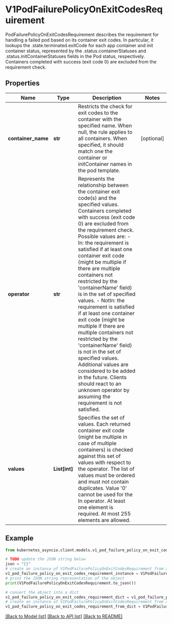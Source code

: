 # V1PodFailurePolicyOnExitCodesRequirement

PodFailurePolicyOnExitCodesRequirement describes the requirement for handling a failed pod based on its container exit codes. In particular, it lookups the .state.terminated.exitCode for each app container and init container status, represented by the .status.containerStatuses and .status.initContainerStatuses fields in the Pod status, respectively. Containers completed with success (exit code 0) are excluded from the requirement check.

## Properties

Name | Type | Description | Notes
------------ | ------------- | ------------- | -------------
**container_name** | **str** | Restricts the check for exit codes to the container with the specified name. When null, the rule applies to all containers. When specified, it should match one the container or initContainer names in the pod template. | [optional] 
**operator** | **str** | Represents the relationship between the container exit code(s) and the specified values. Containers completed with success (exit code 0) are excluded from the requirement check. Possible values are:  - In: the requirement is satisfied if at least one container exit code   (might be multiple if there are multiple containers not restricted   by the &#39;containerName&#39; field) is in the set of specified values. - NotIn: the requirement is satisfied if at least one container exit code   (might be multiple if there are multiple containers not restricted   by the &#39;containerName&#39; field) is not in the set of specified values. Additional values are considered to be added in the future. Clients should react to an unknown operator by assuming the requirement is not satisfied. | 
**values** | **List[int]** | Specifies the set of values. Each returned container exit code (might be multiple in case of multiple containers) is checked against this set of values with respect to the operator. The list of values must be ordered and must not contain duplicates. Value &#39;0&#39; cannot be used for the In operator. At least one element is required. At most 255 elements are allowed. | 

## Example

```python
from kubernetes_asyncio.client.models.v1_pod_failure_policy_on_exit_codes_requirement import V1PodFailurePolicyOnExitCodesRequirement

# TODO update the JSON string below
json = "{}"
# create an instance of V1PodFailurePolicyOnExitCodesRequirement from a JSON string
v1_pod_failure_policy_on_exit_codes_requirement_instance = V1PodFailurePolicyOnExitCodesRequirement.from_json(json)
# print the JSON string representation of the object
print(V1PodFailurePolicyOnExitCodesRequirement.to_json())

# convert the object into a dict
v1_pod_failure_policy_on_exit_codes_requirement_dict = v1_pod_failure_policy_on_exit_codes_requirement_instance.to_dict()
# create an instance of V1PodFailurePolicyOnExitCodesRequirement from a dict
v1_pod_failure_policy_on_exit_codes_requirement_from_dict = V1PodFailurePolicyOnExitCodesRequirement.from_dict(v1_pod_failure_policy_on_exit_codes_requirement_dict)
```
[[Back to Model list]](../README.md#documentation-for-models) [[Back to API list]](../README.md#documentation-for-api-endpoints) [[Back to README]](../README.md)


